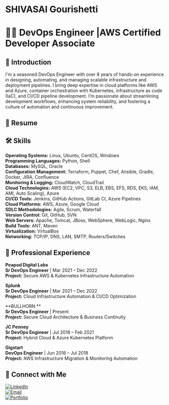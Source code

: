 #  SHIVASAI Gourishetti

# 👨‍💻 DevOps Engineer |AWS Certified Developer Associate

## 🔹 Introduction
I'm a seasoned DevOps Engineer with over 8 years of hands-on experience in designing, automating, and managing scalable infrastructure and deployment pipelines. I bring deep expertise in cloud platforms like AWS and Azure, container orchestration with Kubernetes, infrastructure as code (IaC), and CI/CD pipeline development. I’m passionate about streamlining development workflows, enhancing system reliability, and fostering a culture of automation and continuous improvement.

## 🎯 Resume

## 🛠️ Skills

**Operating Systems:** Linux, Ubuntu, CentOS, Windows  
**Programming Languages:** Python, Shell  
**Databases:** MySQL, Oracle  
**Configuration Management:** Terraform, Puppet, Chef, Ansible, Gradle, Docker, JIRA, Confluence  
**Monitoring & Logging:** CloudWatch, CloudTrail  
**Cloud Technologies:** AWS (EC2, VPC, S3, ELB, EBS, EFS, RDS, EKS, IAM, AMI, Auto Scaling), Azure  
**CI/CD Tools:** Jenkins, GitHub Actions, GitLab CI, Azure Pipelines  
**Cloud Platforms:** AWS, Azure, Google Cloud  
**SDLC Methodologies:** Agile, Scrum, Waterfall  
**Version Control:** Git, GitHub, SVN  
**Web Servers:** Apache, Tomcat, JBoss, WebSphere, WebLogic, Nginx  
**Build Tools:** ANT, Maven  
**Virtualization:** VirtualBox  
**Networking:** TCP/IP, DNS, LAN, SMTP, Routers/Switches

## 💼 Professional Experience

**Peapod Digital Labs**  
**Sr DevOps Engineer** | Mar 2021 – Dec 2022  
**Project:** Secure AWS & Kubernetes Infrastructure Automation  

**Splunk**  
**Sr DevOps Engineer** | Mar 2021 – Dec 2022  
**Project:** Cloud Infrastructure Automation & CI/CD Optimization  

**BULLHORN **  
**Sr DevOps Engineer** | Present  
**Project:** Secure Cloud Architecture & Business Continuity  

**JC Penney**  
**Sr DevOps Engineer** | Jul 2018 – Feb 2021  
**Project:** Hybrid Cloud & Azure Kubernetes Platform  

**Gigstart**  
**DevOps Engineer** | Jun 2016 – Jul 2018  
**Project:** AWS Infrastructure Migration & Monitoring Automation

## 🔗 Connect with Me

[![LinkedIn](https://img.shields.io/badge/LinkedIn-Connect-blue?logo=linkedin)](https://www.linkedin.com/in/shiva-sai-gourishetti-218a71352//in/your-profile)  
[![Email](https://img.shields.io/badge/Email-Contact-red?logo=gmail)](mailto:your.gourishivasai06@example.com)  
[![Portfolio](https://img.shields.io/badge/Website-Visit-green?logo=google-chrome)](https://your-portfolio-url.com)

